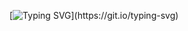 [![Typing SVG](https://readme-typing-svg.herokuapp.com?font=Ubuntu&weight=700&size=24&duration=4000&pause=&center=true&vCenter=true&width=435&lines=Hi+There!+%F0%9F%91%8B;I'm+Ammaar+Naveed!)](https://git.io/typing-svg)
